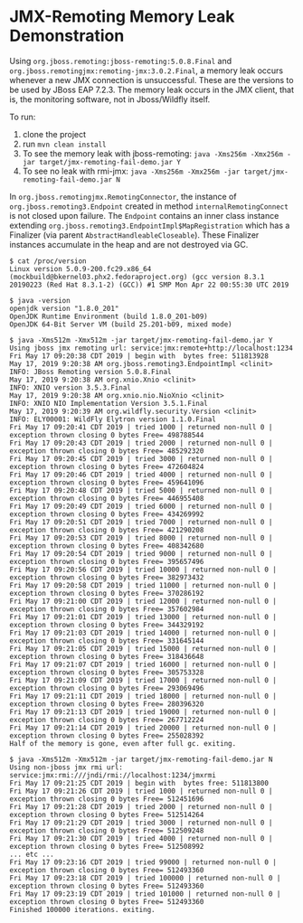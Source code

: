 # JMX-Remoting Memory Leak Demonstration
Using `org.jboss.remoting:jboss-remoting:5.0.8.Final` and `org.jboss.remotingjmx:remoting-jmx:3.0.2.Final`, a memory leak occurs whenever a new JMX connection is unsuccessful.  These are the versions to be used by JBoss EAP 7.2.3.  The memory leak occurs in the JMX client, that is, the monitoring software, not in Jboss/Wildfly itself.  

To run:
1. clone the project
2. run `mvn clean install`
3. To see the memory leak with jboss-remoting: `java -Xms256m -Xmx256m -jar target/jmx-remoting-fail-demo.jar Y`
4. To see no leak with rmi-jmx: `java -Xms256m -Xmx256m -jar target/jmx-remoting-fail-demo.jar N`

In `org.jboss.remotingjmx.RemotingConnector`, the instance of `org.jboss.remoting3.Endpoint` created in method `internalRemotingConnect` is not closed upon failure.  The `Endpoint` contains an inner class instance extending `org.jboss.remoting3.EndpointImpl$MapRegistration` which has a Finalizer (via parent `AbstractHandleableCloseable`).  These Finalizer instances accumulate in the heap and are not destroyed via GC.


```
$ cat /proc/version
Linux version 5.0.9-200.fc29.x86_64 (mockbuild@bkernel03.phx2.fedoraproject.org) (gcc version 8.3.1 20190223 (Red Hat 8.3.1-2) (GCC)) #1 SMP Mon Apr 22 00:55:30 UTC 2019

$ java -version
openjdk version "1.8.0_201"
OpenJDK Runtime Environment (build 1.8.0_201-b09)
OpenJDK 64-Bit Server VM (build 25.201-b09, mixed mode)
```

```
$ java -Xms512m -Xmx512m -jar target/jmx-remoting-fail-demo.jar Y
Using jboss jmx remoting url: service:jmx:remote+http://localhost:1234
Fri May 17 09:20:38 CDT 2019 | begin with  bytes free: 511813928
May 17, 2019 9:20:38 AM org.jboss.remoting3.EndpointImpl <clinit>
INFO: JBoss Remoting version 5.0.8.Final
May 17, 2019 9:20:38 AM org.xnio.Xnio <clinit>
INFO: XNIO version 3.5.3.Final
May 17, 2019 9:20:38 AM org.xnio.nio.NioXnio <clinit>
INFO: XNIO NIO Implementation Version 3.5.1.Final
May 17, 2019 9:20:39 AM org.wildfly.security.Version <clinit>
INFO: ELY00001: WildFly Elytron version 1.1.0.Final
Fri May 17 09:20:41 CDT 2019 | tried 1000 | returned non-null 0 | exception thrown closing 0 bytes Free= 498788544
Fri May 17 09:20:43 CDT 2019 | tried 2000 | returned non-null 0 | exception thrown closing 0 bytes Free= 485292320
Fri May 17 09:20:45 CDT 2019 | tried 3000 | returned non-null 0 | exception thrown closing 0 bytes Free= 472604824
Fri May 17 09:20:46 CDT 2019 | tried 4000 | returned non-null 0 | exception thrown closing 0 bytes Free= 459641096
Fri May 17 09:20:48 CDT 2019 | tried 5000 | returned non-null 0 | exception thrown closing 0 bytes Free= 446955408
Fri May 17 09:20:49 CDT 2019 | tried 6000 | returned non-null 0 | exception thrown closing 0 bytes Free= 434269992
Fri May 17 09:20:51 CDT 2019 | tried 7000 | returned non-null 0 | exception thrown closing 0 bytes Free= 421290208
Fri May 17 09:20:53 CDT 2019 | tried 8000 | returned non-null 0 | exception thrown closing 0 bytes Free= 408342680
Fri May 17 09:20:54 CDT 2019 | tried 9000 | returned non-null 0 | exception thrown closing 0 bytes Free= 395657496
Fri May 17 09:20:56 CDT 2019 | tried 10000 | returned non-null 0 | exception thrown closing 0 bytes Free= 382973432
Fri May 17 09:20:58 CDT 2019 | tried 11000 | returned non-null 0 | exception thrown closing 0 bytes Free= 370286192
Fri May 17 09:21:00 CDT 2019 | tried 12000 | returned non-null 0 | exception thrown closing 0 bytes Free= 357602984
Fri May 17 09:21:01 CDT 2019 | tried 13000 | returned non-null 0 | exception thrown closing 0 bytes Free= 344329192
Fri May 17 09:21:03 CDT 2019 | tried 14000 | returned non-null 0 | exception thrown closing 0 bytes Free= 331645144
Fri May 17 09:21:05 CDT 2019 | tried 15000 | returned non-null 0 | exception thrown closing 0 bytes Free= 318436648
Fri May 17 09:21:07 CDT 2019 | tried 16000 | returned non-null 0 | exception thrown closing 0 bytes Free= 305753328
Fri May 17 09:21:09 CDT 2019 | tried 17000 | returned non-null 0 | exception thrown closing 0 bytes Free= 293069496
Fri May 17 09:21:11 CDT 2019 | tried 18000 | returned non-null 0 | exception thrown closing 0 bytes Free= 280396320
Fri May 17 09:21:13 CDT 2019 | tried 19000 | returned non-null 0 | exception thrown closing 0 bytes Free= 267712224
Fri May 17 09:21:14 CDT 2019 | tried 20000 | returned non-null 0 | exception thrown closing 0 bytes Free= 255028392
Half of the memory is gone, even after full gc. exiting.
```

```
$ java -Xms512m -Xmx512m -jar target/jmx-remoting-fail-demo.jar N
Using non-jboss jmx rmi url: service:jmx:rmi:///jndi/rmi://localhost:1234/jmxrmi
Fri May 17 09:21:25 CDT 2019 | begin with  bytes free: 511813800
Fri May 17 09:21:26 CDT 2019 | tried 1000 | returned non-null 0 | exception thrown closing 0 bytes Free= 512451696
Fri May 17 09:21:28 CDT 2019 | tried 2000 | returned non-null 0 | exception thrown closing 0 bytes Free= 512514264
Fri May 17 09:21:29 CDT 2019 | tried 3000 | returned non-null 0 | exception thrown closing 0 bytes Free= 512509248
Fri May 17 09:21:30 CDT 2019 | tried 4000 | returned non-null 0 | exception thrown closing 0 bytes Free= 512508992
... etc ...
Fri May 17 09:23:16 CDT 2019 | tried 99000 | returned non-null 0 | exception thrown closing 0 bytes Free= 512493360
Fri May 17 09:23:18 CDT 2019 | tried 100000 | returned non-null 0 | exception thrown closing 0 bytes Free= 512493360
Fri May 17 09:23:19 CDT 2019 | tried 101000 | returned non-null 0 | exception thrown closing 0 bytes Free= 512493360
Finished 100000 iterations. exiting.


```

